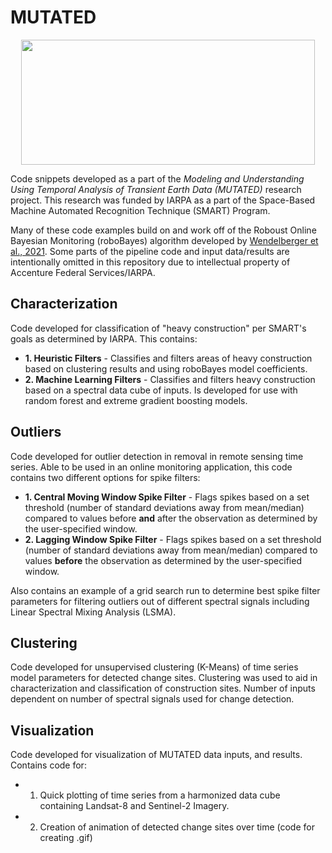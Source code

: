 # MUTATED
<p align="center">
<img width="470" height="200" src="https://github.com/jen-abrahamson/MUTATED/assets/86742376/4f00efb1-50b0-4b2a-a15b-e05f5770b49a">
</p>

Code snippets developed as a part of the *Modeling and Understanding Using Temporal Analysis of Transient Earth Data (MUTATED)* research project.  This research was funded by IARPA as a part of the Space-Based Machine Automated Recognition Technique (SMART) Program.

Many of these code examples build on and work off of the Roboust Online Bayesian Monitoring (roboBayes) algorithm developed by [Wendelberger et al., 2021](https://arxiv.org/abs/2112.12899?context=stat). Some parts of the pipeline code and input data/results are intentionally omitted in this repository due to intellectual property of Accenture Federal Services/IARPA.

## Characterization
Code developed for classification of "heavy construction" per SMART's goals as determined by IARPA.  This contains:
* **1. Heuristic Filters** - Classifies and filters areas of heavy construction based on clustering results and using roboBayes model coefficients.
* **2. Machine Learning Filters** - Classifies and filters heavy construction based on a spectral data cube of inputs. Is developed for use with random forest and extreme gradient boosting models.

## Outliers
Code developed for outlier detection in removal in remote sensing time series.  Able to be used in an online monitoring application, this code contains two different options for spike filters:
* **1. Central Moving Window Spike Filter** - Flags spikes based on a set threshold (number of standard deviations away from mean/median) compared to values before **and** after the observation as determined by the user-specified window.
* **2. Lagging Window Spike Filter** - Flags spikes based on a set threshold (number of standard deviations away from mean/median) compared to values **before** the observation as determined by the user-specified window.

Also contains an example of a grid search run to determine best spike filter parameters for filtering outliers out of different spectral signals including Linear Spectral Mixing Analysis (LSMA).

## Clustering
Code developed for unsupervised clustering (K-Means) of time series model parameters for detected change sites.  Clustering was used to aid in characterization and classification of construction sites.  Number of inputs dependent on number of spectral signals used for change detection.

## Visualization
Code developed for visualization of MUTATED data inputs, and results. Contains code for: 
* 1. Quick plotting of time series from a harmonized data cube containing Landsat-8 and Sentinel-2 Imagery.
* 2. Creation of animation of detected change sites over time (code for creating .gif)
